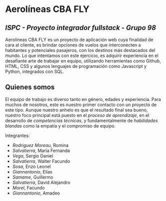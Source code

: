 # Aerolíneas CBA FLY
## _ISPC - Proyecto integrador fullstack - Grupo 98_


Aerolíneas CBA FLY es un proyecto de aplicación web cuya finalidad de cara al cliente, es brindar opciones de vuelos que interconecten a habitantes y potenciales pasajeros, con los destinos más destacados del mundo. 
Lo que intentamos con este ejercicio, es adquirir experiencia en el desafiante arte de trabajar en equipo, utilizando herramientas como Github, HTML, CSS y algunos lenguajes de programación como Javascript y Python, integrados con SQL. 


## Quienes somos
El equipo de trabajo es diverso tanto en género, edades y experiencia. Para muchos de nosotros, este es nuestro primer contacto con un proyecto de este tipo. Aunque nuestro anhelo es que el resultado final sea bueno, nuestro foco principal está puesto en el _proceso de aprendizaje_, en el desarrollo de _competencias técnicas_, y fundamentalmente de _habilidades blandas_ como la empatía y el compromiso de equipo. 

Integrantes:

- _Rodriguez Moreau_, Romina
- _Salvatierra_, María Fernanda
- _Vega_, Sergio Daniel
- _Salvatierra_, Walter Facundo
- _Sosa_, Enzo Leonel
- _Giannantonio_, Elías
- _Samame_, Guillermo
- _Salvatierra_, David Alejandro
- _Morel_, Facundo
- _Giannantonio_, Amadeo
